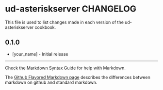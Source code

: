 ud-asteriskserver CHANGELOG
===========================

This file is used to list changes made in each version of the ud-asteriskserver cookbook.

0.1.0
-----
- [your_name] - Initial release

- - -
Check the [Markdown Syntax Guide](http://daringfireball.net/projects/markdown/syntax) for help with Markdown.

The [Github Flavored Markdown page](http://github.github.com/github-flavored-markdown/) describes the differences between markdown on github and standard markdown.
